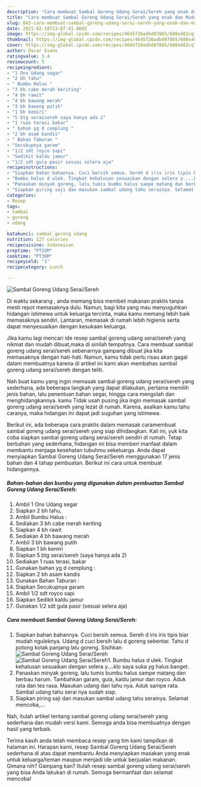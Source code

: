 ```yaml
---
description: "Cara membuat Sambal Goreng Udang Serai/Sereh yang enak dan Mudah Dibuat"
title: "Cara membuat Sambal Goreng Udang Serai/Sereh yang enak dan Mudah Dibuat"
slug: 843-cara-membuat-sambal-goreng-udang-serai-sereh-yang-enak-dan-mudah-dibuat
date: 2021-02-18T23:07:41.868Z
image: https://img-global.cpcdn.com/recipes/4645f26adbd07865/680x482cq70/sambal-goreng-udang-seraisereh-foto-resep-utama.jpg
thumbnail: https://img-global.cpcdn.com/recipes/4645f26adbd07865/680x482cq70/sambal-goreng-udang-seraisereh-foto-resep-utama.jpg
cover: https://img-global.cpcdn.com/recipes/4645f26adbd07865/680x482cq70/sambal-goreng-udang-seraisereh-foto-resep-utama.jpg
author: Oscar Evans
ratingvalue: 3.4
reviewcount: 5
recipeingredient:
- "1 Ons Udang segar"
- "2 bh tahu"
- " Bumbu Halus "
- "3 bh cabe merah keriting"
- "4 bh rawit"
- "4 bh bawang merah"
- "3 bh bawang putih"
- "1 bh kemiri"
- "5 btg seraisereh saya hanya ada 2"
- "1 ruas terasi bakar"
- " bahan yg d cemplung "
- "2 bh asam kandis"
- " Bahan Taburan "
- "Secukupnya garam"
- "1/2 sdt royco sapi"
- "Sedikit kaldu jamur"
- "1/2 sdt gula pasir sesuai selera aja"
recipeinstructions:
- "Siapkan bahan bahannya. Cuci bersih semua. Sereh d iris iris tipis biar mudah nguleknya. Udang d cuci bersih lalu d goreng sebentar. Tahu d potong kotak panjang lalu goreng. Sisihkan"
- "Bumbu halus d ulek. Tingkat kehalusan sesuaikan dengan selera y....klo saya suka yg halus banget."
- "Panaskan minyak goreng, lalu tumis bumbu halus sampe matang dan berbau harum. Tambahkan garam, gula, kaldu jamur dan royco. Aduk rata dan tes rasa. Masukan udang dan tahu nya. Aduk sampe rata. Sambal udang tahu serai nya sudah siap."
- "Siapkan piring saji dan masukan sambal udang tahu serainya. Selamat mencoba,..."
categories:
- Resep
tags:
- sambal
- goreng
- udang

katakunci: sambal goreng udang 
nutrition: 127 calories
recipecuisine: Indonesian
preptime: "PT33M"
cooktime: "PT36M"
recipeyield: "1"
recipecategory: Lunch

---
```



![Sambal Goreng Udang Serai/Sereh](https://img-global.cpcdn.com/recipes/4645f26adbd07865/680x482cq70/sambal-goreng-udang-seraisereh-foto-resep-utama.jpg)

Di waktu  sekarang , anda memang bisa membeli makanan praktis tanpa mesti repot memasaknya dulu. Namun, bagi kita yang mau menyuguhkan hidangan istimewa untuk keluarga tercinta, maka kamu memang lebih baik memasaknya sendiri. Lantaran, memasak di rumah lebih higienis serta dapat menyesuaikan dengan kesukaan keluarga.

Jika kamu lagi mencari ide resep sambal goreng udang serai/sereh yang nikmat dan mudah dibuat,maka di sinilah tempatnya. Cara membuat sambal goreng udang serai/sereh  sebenarnya gampang dibuat jika kita memasaknya dengan hati-hati. Namun, kamu tidak perlu risau akan gagal dalam membuatnya 
karena di artikel ini kami akan membahas sambal goreng udang serai/sereh dengan teliti.  



Nah buat kamu yang ingin memasak sambal goreng udang serai/sereh yang sederhana, ada beberapa langkah yang dapat dilakukan, pertama memilih jenis bahan, lalu penentuan bahan segar, hingga cara mengolah dan menghidangkannya. kamu Tidak usah pusing jika ingin memasak sambal goreng udang serai/sereh yang lezat di rumah. Karena, asalkan kamu  tahu caranya, maka hidangan ini dapat jadi suguhan yang istimewa.

Berikut ini, ada beberapa cara praktis  dalam memasak caramembuat sambal goreng udang serai/sereh yang siap dihidangkan. Kali ini, yuk kita coba siapkan sambal goreng udang serai/sereh sendiri di rumah. Tetap berbahan yang sederhana, hidangan ini bisa memberi manfaat dalam membantu menjaga kesehatan tubuhmu sekeluarga. Anda dapat menyiapkan Sambal Goreng Udang Serai/Sereh menggunakan 17 jenis bahan dan 4 tahap pembuatan. Berikut ini cara untuk membuat hidangannya.

<!--inarticleads1-->

##### Bahan-bahan dan bumbu yang digunakan dalam pembuatan Sambal Goreng Udang Serai/Sereh:

1. Ambil 1 Ons Udang segar
1. Siapkan 2 bh tahu,
1. Ambil  Bumbu Halus :
1. Sediakan 3 bh cabe merah keriting
1. Siapkan 4 bh rawit
1. Sediakan 4 bh bawang merah
1. Ambil 3 bh bawang putih
1. Siapkan 1 bh kemiri
1. Siapkan 5 btg serai/sereh (saya hanya ada 2)
1. Sediakan 1 ruas terasi, bakar
1. Gunakan  bahan yg d cemplung :
1. Siapkan 2 bh asam kandis
1. Gunakan  Bahan Taburan :
1. Siapkan Secukupnya garam
1. Ambil 1/2 sdt royco sapi
1. Siapkan Sedikit kaldu jamur
1. Gunakan 1/2 sdt gula pasir (sesuai selera aja)




<!--inarticleads2-->

##### Cara membuat Sambal Goreng Udang Serai/Sereh:

1. Siapkan bahan bahannya. Cuci bersih semua. Sereh d iris iris tipis biar mudah nguleknya. Udang d cuci bersih lalu d goreng sebentar. Tahu d potong kotak panjang lalu goreng. Sisihkan
<img src="https://img-global.cpcdn.com/steps/7846d9c9b11cdc19/160x128cq70/sambal-goreng-udang-seraisereh-langkah-memasak-1-foto.jpg" alt="Sambal Goreng Udang Serai/Sereh"><img src="https://img-global.cpcdn.com/steps/dcdc875bd34d6e67/160x128cq70/sambal-goreng-udang-seraisereh-langkah-memasak-1-foto.jpg" alt="Sambal Goreng Udang Serai/Sereh">1. Bumbu halus d ulek. Tingkat kehalusan sesuaikan dengan selera y....klo saya suka yg halus banget.
1. Panaskan minyak goreng, lalu tumis bumbu halus sampe matang dan berbau harum. Tambahkan garam, gula, kaldu jamur dan royco. Aduk rata dan tes rasa. Masukan udang dan tahu nya. Aduk sampe rata. Sambal udang tahu serai nya sudah siap.
1. Siapkan piring saji dan masukan sambal udang tahu serainya. Selamat mencoba,...




Nah, itulah artikel tentang  sambal goreng udang serai/sereh  yang sederhana dan mudah versi kami. Semoga anda bisa membuatnya dengan hasil yang terbaik. 

Terima kasih anda telah membaca resep yang tim kami tampilkan di halaman ini. Harapan kami, resep  Sambal Goreng Udang Serai/Sereh sederhana di atas dapat membantu Anda menyiapkan masakan yang enak untuk keluarga/teman maupun menjadi ide untuk berjualan makanan. Gimana nih? Gampang kan? Itulah resep sambal goreng udang serai/sereh yang bisa Anda lakukan di rumah. Semoga bermanfaat dan selamat mencoba!

